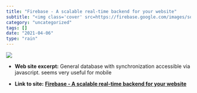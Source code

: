 ```yaml
---
title: "Firebase - A scalable real-time backend for your website"
subtitle: "<img class='cover' src=https://firebase.google.com/images/social.png>"
category: "uncategorized"
tags: []
date: "2021-04-06"
type: "rain"
---
```

<img class="cover" src=https://firebase.google.com/images/social.png>



* **Web site excerpt:** General database with synchronization accessible via javascript. seems very useful for mobile

* **Link to site:** **[Firebase - A scalable real-time backend for your website](https://www.firebase.com)**